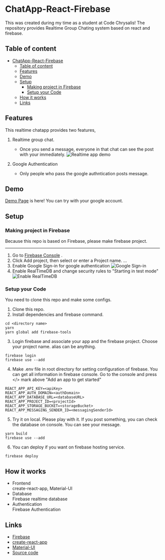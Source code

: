 # ChatApp-React-Firebase

This was created during my time as a student at Code Chrysalis! The repository provides Realtime Group Chating system based on react and firebase.

## Table of content

- [ChatApp-React-Firebase](#chatapp-react-firebase)
  - [Table of content](#table-of-content)
  - [Features](#features)
  - [Demo](#demo)
  - [Setup](#setup)
    - [Making project in Firebase](#making-project-in-firebase)
    - [Setup your Code](#setup-your-code)
  - [How it works](#how-it-works)
  - [Links](#links)

## Features

This realtime chatapp provides two features,

1. Realtime group chat.

   - Once you send a message, everyone in that chat can see the post with your immediately.
     ![Realtime app demo](https://user-images.githubusercontent.com/23233648/48456988-619d1d80-e804-11e8-90ec-debc52705acd.gif)

2. Google Authentication
   - Only people who pass the google authntication posts message.

## Demo

[Demo Page](https://chatapp-react-firebase-3f486.firebaseapp.com/) is here! You can try with your google account.

## Setup

### Making project in Firebase

Because this repo is based on Firebase, please make firebase project.

---

1. Go to [Firebase Console](https://console.firebase.google.com/u/0/) .
2. Click Add project, then select or enter a Project name. ...
3. Enable Google Sign-in for google authentication
   ![Google Sign-in](https://user-images.githubusercontent.com/23233648/48454818-2eef2700-e7fc-11e8-948c-63ac94619f77.png)
4. Enable RealTimeDB and change security rules to "Starting in test mode"
   ![Enable RealTimeDB](https://user-images.githubusercontent.com/23233648/48454954-b9d02180-e7fc-11e8-90e9-030f07eb15e4.png)

### Setup your Code

You need to clone this repo and make some configs.

1. Clone this repo.
2. Install dependencies and firebase command.

```
cd <directory name>
yarn
yarn global add firebase-tools
```

3. Login firebase and associate your app and the firebase project. Choose your project name. alias can be anything.

```
firebase login
firebase use --add
```

4. Make .env file in root directory for setting configuration of firebase. You can get all information in firebase console. Go to the console and press </> mark above "Add an app to get started"

```
REACT_APP_API_KEY=<apiKey>
REACT_APP_AUTH_DOMAIN=<authDomain>
REACT_APP_DATABASE_URL=<databaseURL>
REACT_APP_PROJECT_ID=<projectId>
REACT_APP_STORAGE_BUCKET=<storageBucket>
REACT_APP_MESSAGING_SENDER_ID=<messagingSenderId>
```

5. Try it on local. Please play with it. If you post something, you can check the database on console. You can see your message.

```
yarn build
firebase use --add
```

6. You can deploy if you want on firebase hosting service.

```
firebase deploy
```

## How it works

- Frontend <br>create-react-app, Material-UI
- Database <br>Firebase realtime database
- Authentication <br>Firebase Authentication

## Links

- [Firebase](https://firebase.google.com/?hl=en)
- [create-react-app](https://github.com/facebook/create-react-app)
- [Material-UI](https://v0.material-ui.com/#/)
- [Source code](https://github.com/egurinko/chatapp-react-firebase)
